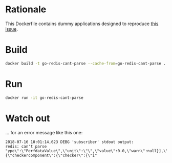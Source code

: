 # Rationale

This Dockerfile contains dummy applications designed to reproduce
[this issue](https://github.com/go-redis/redis/issues/808).

# Build

```bash
docker build -t go-redis-cant-parse --cache-from=go-redis-cant-parse .
```

# Run

```bash
docker run -it go-redis-cant-parse
```

# Watch out

... for an error message like this one:

```
2018-07-16 10:01:14,623 DEBG 'subscriber' stdout output:
redis: can't parse "ype\":\"PerfdataValue\",\"unit\":\"\",\"value\":0.0,\"warn\":null}],\"status\":{\"checkercomponent\":{\"checker\":{\"i"
```
